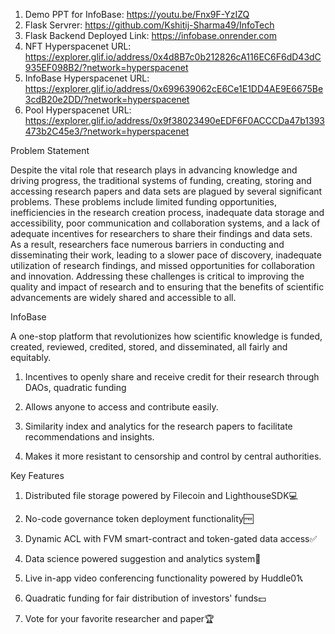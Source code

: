 1. Demo PPT for InfoBase: https://youtu.be/Fnx9F-YzIZQ
2. Flask Servrer: https://github.com/Kshitij-Sharma49/InfoTech
3. Flask Backend Deployed Link: https://infobase.onrender.com
4. NFT Hyperspacenet URL: https://explorer.glif.io/address/0x4d8B7c0b212826cA116EC6F6dD43dC935EF098B2/?network=hyperspacenet
5. InfoBase Hyperspacenet URL: https://explorer.glif.io/address/0x699639062cE6Ce1E1DD4AE9E6675Be3cdB20e2DD/?network=hyperspacenet
6. Pool Hyperspacenet URL: https://explorer.glif.io/address/0x9f38023490eEDF6F0ACCCDa47b1393473b2C45e3/?network=hyperspacenet

Problem Statement

Despite the vital role that research plays in advancing knowledge and driving progress, the traditional systems of funding, creating, storing and accessing research papers and data sets are plagued by several significant problems. These problems include limited funding opportunities, inefficiencies in the research creation process, inadequate data storage and accessibility, poor communication and collaboration systems, and a lack of adequate incentives for researchers to share their findings and data sets. As a result, researchers face numerous barriers in conducting and disseminating their work, leading to a slower pace of discovery, inadequate utilization of research findings, and missed opportunities for collaboration and innovation. Addressing these challenges is critical to improving the quality and impact of research and to ensuring that the benefits of scientific advancements are widely shared and accessible to all.

InfoBase

A one-stop platform that revolutionizes how scientific knowledge is funded, created, reviewed, credited, stored, and disseminated, all fairly and equitably.

1. Incentives to openly share and receive credit for their research through DAOs, quadratic funding

2. Allows anyone to access and contribute easily.

3. Similarity index and analytics for the research papers to facilitate recommendations and insights. 

4. Makes it more resistant to censorship and control by central authorities.

Key Features

1. Distributed file storage powered  by Filecoin and LighthouseSDK💻

2. No-code governance token deployment functionality🆓

3. Dynamic ACL with FVM smart-contract and token-gated data access✅

4. Data science powered suggestion and analytics system🔬

5. Live in-app video conferencing functionality powered by Huddle01📞

6. Quadratic funding for fair distribution of investors' funds💵

7. Vote for your favorite researcher and paper🏆
